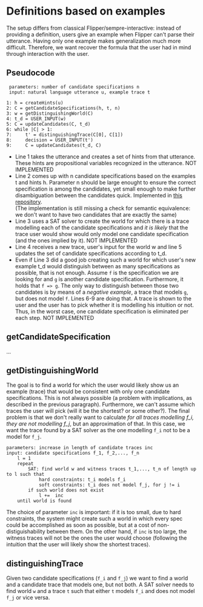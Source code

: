 # Definitions based on examples

The setup differs from classical Flipper/sempre-interactive: instead of providing 
a definition, users give an example when Flipper can't parse their utterance.
Having only one example makes generalization much more difficult. Therefore,
we want recover the formula that the user had in mind through interaction with the user.

## Pseudocode

```
 parameters: number of candidate specifications n
 input: natural language utterance u, example trace t
 
1: h = createHints(u)
2: C = getCandidateSpecifications(h, t, n)
3: w = getDistinguishingWorld(C)
4: t_d = USER_INPUT(w)
5: C = updateCandidates(C, t_d)
6: while |C| > 1:
7:     t' = distinguishingTrace(C[0], C[1])
8:     decision = USER_INPUT(t')
9:     C = updateCandidates(t_d, C)
```
- Line 1 takes the utterance and creates a set of hints from that utterance.
These hints are propositional variables recognized in the utterance. NOT IMPLEMENTED
- Line 2 comes up with n candidate specifications based on the examples t
and hints h. Parameter n should be large enought to ensure the correct specification
is among the candidates, yet small enough to make further disambiguation between the 
candidates quick. Implemented in [this repository](https://gitlab.mpi-sws.org/gavran/flipper-ltl-language/tree/hintsLearning).  
(The implementation is still missing a check for semantic equivalence: we don't want to have two candidates that are exactly the same)
- Line 3 uses a SAT solver to create the world for which there is a trace modelling each
of the candidate specifications and *it is likely* that the trace user would show would only
model one candidate specification (and the ones implied by it). NOT IMPLEMENTED
- Line 4 receives a new trace, user's input for the world w and line 5 updates
the set of candidate specifications according to t_d.
- Even if Line 3 did a good job creating such a world for which user's new example
t_d would distinguish between as many specifications as possible, that is not enough.
Assume `f` is the specification we are looking for and `g` is another candidate 
specification. Furthermore, it holds that `f => g`. The only way to distinguish
between those two candidates is by means of a *negative example*, a trace
that models `g`, but does not model `f`. Lines 6-9 are doing that. A trace
is shown to the user and the user has to pick whether it is modelling his intuition or not.
Thus, in the worst case, one candidate specification is eliminated per each step. NOT IMPLEMENTED 

## getCandidateSpecification 
... 

## getDistinguishingWorld

The goal is to find a world for which the user would likely show us an example
(trace) that would be consistent with only one candidate specifications. 
This is not always possible (a problem with implications, as described in the previous paragraph).
Furthermore, we can't assume which traces the user will pick (will it be the shortest? or some other?). 
The final problem is that we don't really want to calculate *for all traces modelling f_i, they are not modelling f_j*, 
but an approximation of that. In this case, we want the trace found by a SAT solver as 
the one modelling `f_i` not to be a model for `f_j`.  

```
parameters: increase in length of candidate traces inc
input: candidate specifications f_1, f_2,..., f_n
    l = 1
    repeat
        SAT: find world w and witness traces t_1,..., t_n of length up to l such that
            hard constraints: t_i models f_i
            soft constraints: t_i does not model f_j, for j != i
        if such world does not exist
            l +=  inc
    until world is found
``` 

The choice of parameter `inc` is important: if it is too small, due to hard constraints,
the system might create such a world in which every spec could be accomplished as soon as possible,
but at a cost of non-distiguishability between them. On the other hand, if `inc` is too large,
the witness traces will not be the ones the user would choose (following the intuition that the user
will likely show the shortest traces).


## distinguishingTrace

Given two candidate specifications (`f_i` and `f_j`) we want to find a world and a candidate 
trace that models one, but not both.
A SAT solver needs to find world `w` and a trace `t` such that either
`t` models `f_i` and does not model `f_j` or vice versa.